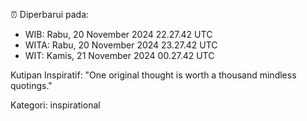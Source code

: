 ⏰ Diperbarui pada:
- WIB: Rabu, 20 November 2024 22.27.42 UTC
- WITA: Rabu, 20 November 2024 23.27.42 UTC
- WIT: Kamis, 21 November 2024 00.27.42 UTC

Kutipan Inspiratif:
"One original thought is worth a thousand mindless quotings."


Kategori: inspirational

